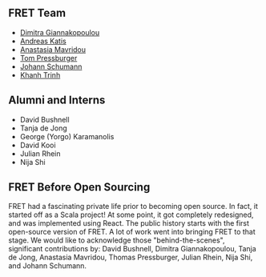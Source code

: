 FRET Team
---------

* [Dimitra Giannakopoulou](https://ti.arc.nasa.gov/profile/dimitra/)
* [Andreas Katis](https://andreaskatis.github.io/)
* [Anastasia Mavridou](http://amavridou.com/)
* [Tom Pressburger](https://ti.arc.nasa.gov/profile/ttp/)
* [Johann Schumann](https://ti.arc.nasa.gov/profile/schumann/)
* [Khanh Trinh](https://www.researchgate.net/profile/Khanh-Trinh-3)

Alumni and Interns
------------------

* David Bushnell
* Tanja de Jong
* George (Yorgo) Karamanolis
* David Kooi
* Julian Rhein
* Nija Shi


FRET Before Open Sourcing
-------------------------

FRET had a fascinating private life prior to becoming open source. In fact, it started off as a Scala project! At some point, it got completely redesigned, and was implemented using React. The public history starts with the first open-source version of FRET. A lot of work went into bringing FRET to that stage. We would like to acknowledge those "behind-the-scenes", significant contributions by: David Bushnell, Dimitra Giannakopoulou, Tanja de Jong, Anastasia Mavridou, Thomas Pressburger, Julian Rhein, Nija Shi, and Johann Schumann.
